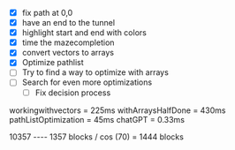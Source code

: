 - [x] fix path at 0,0
- [x] have an end to the tunnel
- [x] highlight start and end with colors
- [x] time the mazecompletion
- [x] convert vectors to arrays
- [x] Optimize pathlist
- [ ] Try to find a way to optimize with arrays
- [ ] Search for even more optimizations
  - [ ] Fix decision process

workingwithvectors = 225ms
withArraysHalfDone = 430ms
pathListOptimization = 45ms
chatGPT = 0.33ms

10357 ---- 1357  blocks / cos (70) = 1444 blocks

